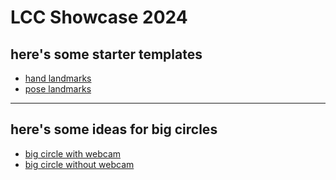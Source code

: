# LCC Showcase 2024

## here's some starter templates

- [hand landmarks](handLandmarks)
- [pose landmarks](poseLandmarks)

<hr>

## here's some ideas for big circles

- [big circle with webcam](big-circle-webcam)
- [big circle without webcam](big-circle)
